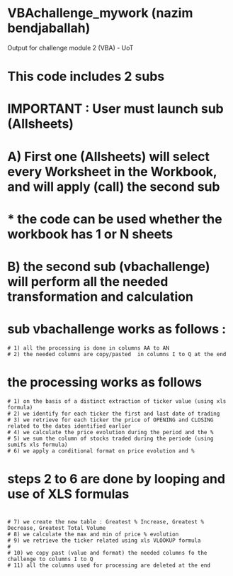# VBAchallenge_mywork (nazim bendjaballah)
Output for challenge module 2 (VBA) - UoT

# This code includes 2 subs

# IMPORTANT : User must launch sub (Allsheets)

#   A) First one (Allsheets) will select every Worksheet in the Workbook, and will apply (call) the second sub
#        * the code can be used whether the workbook has 1 or N sheets
#    B) the second sub (vbachallenge) will perform all the needed transformation and calculation
#

# sub vbachallenge works as follows :
    # 1) all the processing is done in columns AA to AN
    # 2) the needed columns are copy/pasted  in columns I to Q at the end
#
# the processing works as follows

    # 1) on the basis of a distinct extraction of ticker value (using xls formula)
    # 2) we identify for each ticker the first and last date of trading
    # 3) we retrieve for each ticker the price of OPENING and CLOSING related to the dates identified earlier
    # 4) we calculate the price evolution during the period and the %
    # 5) we sum the column of stocks traded during the periode (using sumifs xls formula)
    # 6) we apply a conditional format on price evolution and %
#
# steps 2 to 6 are done by looping and use of XLS formulas
#
    # 7) we create the new table : Greatest % Increase, Greatest % Decrease, Greatest Total Volume
    # 8) we calculate the max and min of price % evolution
    # 9) we retrieve the ticker related using xls VLOOKUP formula
    #
    # 10) we copy past (value and format) the needed columns fo the challenge to columns I to Q
    # 11) all the columns used for processing are deleted at the end

